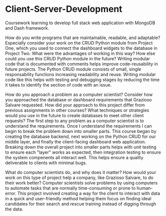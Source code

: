 # Client-Server-Development
Coursework learning to develop full stack web application with MongoDB and Dash framework.


How do you write programs that are maintainable, readable, and adaptable? Especially consider your work on the CRUD Python module from Project One, which you used to connect the dashboard widgets to the database in Project Two. What were the advantages of working in this way? How else could you use this CRUD Python module in the future?
Writing modular code that is documented with comments helps improve code-reusability in future projects. The Python CRUD module consists of small, single responsability functions increasing readability and reuse. Writing modular code like this helps with testing and debugging stages by reducing the time it takes to identify the section of code with an issue. 

How do you approach a problem as a computer scientist? Consider how you approached the database or dashboard requirements that Grazioso Salvare requested. How did your approach to this project differ from previous assignments in other courses? What techniques or strategies would you use in the future to create databases to meet other client requests?
The first step to any problem as a computer scientist is to understand the requirements. Once I understand the requirements I can begin to break the problem down into smaller parts. This course began by creating the database backend, next working on the Python CRUD for our middle layer, and finally the client-facing dashboard web application. Breaking down the overall project into smaller parts helps with unit testing to ensure each "layer" works as expected, then integration testing to ensure the system compenents all interact well. This helps ensure a quality deliverable to clients with minimal bugs.

What do computer scientists do, and why does it matter? How would your work on this type of project help a company, like Grazioso Salvare, to do their work better?
Computer scientists solve problems by using computers to automate tasks that are normally time-consuming or prone to human-error. This project involved creating a way for the client to interact with data in a quick and user-friendly method helping them focus on finding ideal candidates for their search and rescue training instead of digging through the data.  
